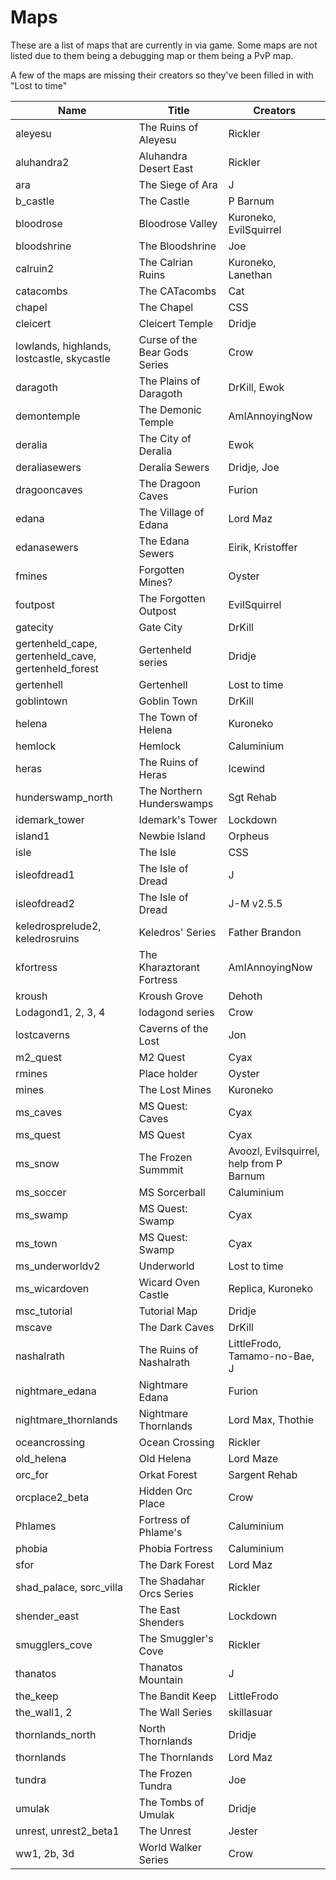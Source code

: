 # Maps
These are a list of maps that are currently in via game. Some maps are not listed due to them being a debugging map or them being a PvP map.

A few of the maps are missing their creators so they've been filled in with "Lost to time"

| Name | Title | Creators |
| ---- | ---------------- | ------ |
| aleyesu | The Ruins of Aleyesu | Rickler |
| aluhandra2 | Aluhandra Desert East | Rickler |
| ara | The Siege of Ara | J |
| b_castle | The Castle | P Barnum |
| bloodrose | Bloodrose Valley | Kuroneko, EvilSquirrel |
| bloodshrine | The Bloodshrine | Joe |
| calruin2 | The Calrian Ruins | Kuroneko, Lanethan |
| catacombs | The CATacombs | Cat |
| chapel | The Chapel | CSS |
| cleicert | Cleicert Temple | Dridje |
| lowlands, highlands, lostcastle, skycastle | Curse of the Bear Gods Series | Crow |
| daragoth | The Plains of Daragoth | DrKill, Ewok |
| demontemple | The Demonic Temple | AmIAnnoyingNow |
| deralia | The City of Deralia | Ewok |
| deraliasewers | Deralia Sewers | Dridje, Joe |
| dragooncaves | The Dragoon Caves | Furion |
| edana | The Village of Edana | Lord Maz |
| edanasewers | The Edana Sewers | Eirik, Kristoffer |
| fmines | Forgotten Mines? | Oyster |
| foutpost | The Forgotten Outpost | EvilSquirrel |
| gatecity | Gate City | DrKill |
| gertenheld_cape, gertenheld_cave, gertenheld_forest | Gertenheld series | Dridje |
| gertenhell | Gertenhell | Lost to time |
| goblintown | Goblin Town | DrKill |
| helena | The Town of Helena | Kuroneko |
| hemlock | Hemlock | Caluminium |
| heras | The Ruins of Heras | Icewind |
| hunderswamp_north | The Northern Hunderswamps | Sgt Rehab |
| idemark_tower | Idemark's Tower | Lockdown |
| island1 | Newbie Island | Orpheus |
| isle | The Isle | CSS |
| isleofdread1 | The Isle of Dread | J |
| isleofdread2 | The Isle of Dread | J-M v2.5.5 |
| keledrosprelude2, keledrosruins | Keledros' Series | Father Brandon |
| kfortress | The Kharaztorant Fortress | AmIAnnoyingNow |
| kroush | Kroush Grove | Dehoth |
| Lodagond1, 2, 3, 4 | lodagond series | Crow |
| lostcaverns | Caverns of the Lost | Jon |
| m2_quest | M2 Quest | Cyax |
| rmines | Place holder | Oyster |
| mines | The Lost Mines | Kuroneko |
| ms_caves | MS Quest: Caves | Cyax |
| ms_quest | MS Quest | Cyax |
| ms_snow | The Frozen Summmit | Avoozl, Evilsquirrel, help from P Barnum |
| ms_soccer | MS Sorcerball | Caluminium |
| ms_swamp | MS Quest: Swamp | Cyax |
| ms_town | MS Quest: Swamp | Cyax |
| ms_underworldv2 | Underworld | Lost to time |
| ms_wicardoven | Wicard Oven Castle | Replica, Kuroneko |
| msc_tutorial | Tutorial Map | Dridje |
| mscave | The Dark Caves | DrKill |
| nashalrath | The Ruins of Nashalrath | LittleFrodo, Tamamo-no-Bae, J |
| nightmare_edana | Nightmare Edana | Furion |
| nightmare_thornlands | Nightmare Thornlands | Lord Max, Thothie |
| oceancrossing | Ocean Crossing | Rickler |
| old_helena | Old Helena | Lord Maze |
| orc_for | Orkat Forest | Sargent Rehab |
| orcplace2_beta | Hidden Orc Place | Crow |
| Phlames | Fortress of Phlame's | Caluminium |
| phobia | Phobia Fortress | Caluminium |
| sfor | The Dark Forest | Lord Maz |
| shad_palace, sorc_villa | The Shadahar  Orcs Series | Rickler |
| shender_east | The East Shenders | Lockdown |
| smugglers_cove | The Smuggler's Cove | Rickler |
| thanatos | Thanatos Mountain | J |
| the_keep | The Bandit Keep | LittleFrodo |
| the_wall1, 2 | The Wall Series | skillasuar |
| thornlands_north | North Thornlands | Dridje |
| thornlands | The Thornlands | Lord Maz |
| tundra | The Frozen Tundra | Joe |
| umulak | The Tombs of Umulak | Dridje |
| unrest, unrest2_beta1 | The Unrest | Jester |
| ww1, 2b, 3d | World Walker Series | Crow |
